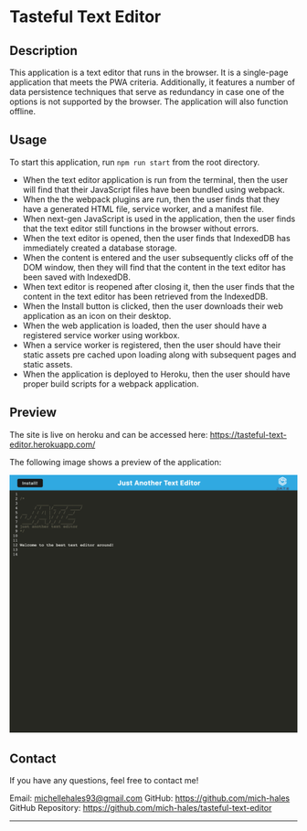 # Tasteful Text Editor

## Description

This application is a text editor that runs in the browser. It is a single-page application that meets the PWA criteria. Additionally, it features a number of data persistence techniques that serve as redundancy in case one of the options is not supported by the browser. The application will also function offline.

## Usage

To start this application, run `npm run start` from the root directory.

* When the text editor application is run from the terminal, then the user will find that their JavaScript files have been bundled using webpack.
* When the the webpack plugins are run, then the user finds that they have a generated HTML file, service worker, and a manifest file.
* When next-gen JavaScript is used in the application, then the user finds that the text editor still functions in the browser without errors.
* When the text editor is opened, then the user finds that IndexedDB has immediately created a database storage.
* When the content is entered and the user subsequently clicks off of the DOM window, then they will find that the content in the text editor has been saved with IndexedDB.
* When text editor is reopened after closing it, then the user finds that the content in the text editor has been retrieved from the IndexedDB.
* When the Install button is clicked, then the user downloads their web application as an icon on their desktop.
* When the web application is loaded, then the user should have a registered service worker using workbox.
* When a service worker is registered, then the user should have their static assets pre cached upon loading along with subsequent pages and static assets.
* When the application is deployed to Heroku, then the user should have proper build scripts for a webpack application.

## Preview

The site is live on heroku and can be accessed here: https://tasteful-text-editor.herokuapp.com/  

The following image shows a preview of the application:

![image showing a mockup of the webpage which has JATE in big letters and the text editor below it](./Assets/localhost_3000_.png)


## Contact

If you have any questions, feel free to contact me!

Email: michellehales93@gmail.com
GitHub: https://github.com/mich-hales
GitHub Repository: https://github.com/mich-hales/tasteful-text-editor

****